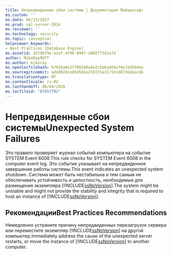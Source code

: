 ```yaml
---
title: Непредвиденные сбои системы | Документация Майкрософт
ms.custom: ''
ms.date: 06/13/2017
ms.prod: sql-server-2014
ms.reviewer: ''
ms.technology: security
ms.topic: conceptual
helpviewer_keywords:
- Best Practices [Database Engine]
ms.assetid: 1679bf9e-a2ef-4f90-8907-a002f7341a7d
author: MikeRayMSFT
ms.author: mikeray
ms.openlocfilehash: b791ba0e3f709288a4e2c5b6add4e74e15d56dee
ms.sourcegitcommit: ad4d92dce894592a259721a1571b1d8736abacdb
ms.translationtype: MT
ms.contentlocale: ru-RU
ms.lasthandoff: 08/04/2020
ms.locfileid: "87657702"
---
```

# <a name="unexpected-system-failures"></a><span data-ttu-id="fe417-102">Непредвиденные сбои системы</span><span class="sxs-lookup"><span data-stu-id="fe417-102">Unexpected System Failures</span></span>
  <span data-ttu-id="fe417-103">Это правило проверяет журнал событий компьютера на событие SYSTEM Event 6008.</span><span class="sxs-lookup"><span data-stu-id="fe417-103">This rule checks for SYSTEM Event 6008 in the computer event log.</span></span> <span data-ttu-id="fe417-104">Это событие указывает на непредвиденное завершение работы системы.</span><span class="sxs-lookup"><span data-stu-id="fe417-104">This event indicates an unexpected system shutdown.</span></span> <span data-ttu-id="fe417-105">Система может быть нестабильна и тем самым не обеспечивать устойчивость и целостность, необходимые для размещения экземпляра [!INCLUDE[ssNoVersion](../../includes/ssnoversion-md.md)].</span><span class="sxs-lookup"><span data-stu-id="fe417-105">The system might be unstable and might not provide the stability and integrity that is required to host an instance of [!INCLUDE[ssNoVersion](../../includes/ssnoversion-md.md)].</span></span>  
  
## <a name="best-practices-recommendations"></a><span data-ttu-id="fe417-106">Рекомендации</span><span class="sxs-lookup"><span data-stu-id="fe417-106">Best Practices Recommendations</span></span>  
 <span data-ttu-id="fe417-107">Немедленно устраните причину непредвиденных перезагрузок сервера или переместите экземпляр [!INCLUDE[ssNoVersion](../../includes/ssnoversion-md.md)] на другой компьютер.</span><span class="sxs-lookup"><span data-stu-id="fe417-107">Immediately address the cause of the unexpected server restarts, or move the instance of [!INCLUDE[ssNoVersion](../../includes/ssnoversion-md.md)] to another computer.</span></span>  
  
  
